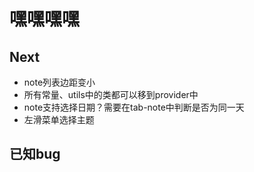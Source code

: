 # 嘿嘿嘿嘿

## Next
* note列表边距变小
* 所有常量、utils中的类都可以移到provider中
* note支持选择日期？需要在tab-note中判断是否为同一天
* 左滑菜单选择主题

## 已知bug


